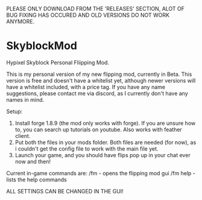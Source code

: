 PLEASE ONLY DOWNLOAD FROM THE 'RELEASES' SECTION, ALOT OF BUG FIXING HAS OCCURED AND OLD VERSIONS DO NOT WORK ANYMORE.

# SkyblockMod
Hypixel Skyblock Personal Fliipping Mod.

This is my personal version of my new flipping mod, currently in Beta.
This version is free and doesn't have a whitelist yet, although newer versions will have a whitelist included, with a price tag.
If you have any name suggestions, please contact me via discord, as I currently don't have any names in mind.

Setup:
1. Install forge 1.8.9 (the mod only works with forge). If you are unsure how to, you can search up tutorials on youtube. Also works with feather client.
2. Put both the files in your mods folder. Both files are needed (for now), as i couldn't get the config file to work with the main file yet.
3. Launch your game, and you should have flips pop up in your chat ever now and then!

Current in-game commands are:
/fm - opens the flipping mod gui
/fm help - lists the help commands

ALL SETTINGS CAN BE CHANGED IN THE GUI!
